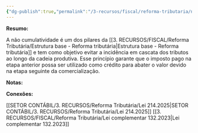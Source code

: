 ```yaml
---
{"dg-publish":true,"permalink":"/3-recursos/fiscal/reforma-tributaria/nao-cumulatividade/","dgPassFrontmatter":true,"created":"2025-08-14T16:35:43.918-03:00","updated":"2025-08-26T15:05:52.238-03:00"}
---
```


**Resumo:**

A não cumulatividade é um dos pilares da [[3. RECURSOS/FISCAL/Reforma Tributária/Estrutura base - Reforma tributária\|Estrutura base - Reforma tributária]] e tem como objetivo evitar a incidência em cascata dos tributos ao longo da cadeia produtiva. Esse princípio garante que o imposto pago na etapa anterior possa ser utilizado como crédito para abater o valor devido na etapa seguinte da comercialização.


**Notas:**



**Conexões:**

[[SETOR CONTÁBIL/3. RECURSOS/Reforma Tributária/Lei 214.2025\|SETOR CONTÁBIL/3. RECURSOS/Reforma Tributária/Lei 214.2025]]
[[3. RECURSOS/FISCAL/Reforma Tributária/Lei complementar 132.2023\|Lei complementar 132.2023]]